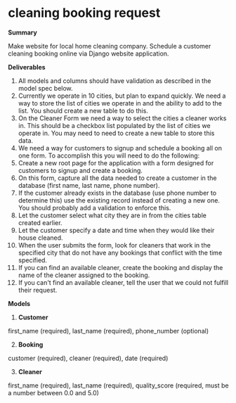 # cleaning booking request

**Summary**

Make website for local home cleaning company. Schedule a customer cleaning booking online via Django website application.


**Deliverables**

1. All models and columns should have validation as described in the model spec below.
2. Currently we operate in 10 cities, but plan to expand quickly. We need a way to store the list of cities we operate in and the ability to add to the list. You should create a new table to do this.
3. On the Cleaner Form we need a way to select the cities a cleaner works in. This should be a checkbox list populated by the list of cities we operate in. You may need to need to create a new table to store this data.
4. We need a way for customers to signup and schedule a booking all on one form. To accomplish this you will need to do the following:
5. Create a new root page for the application with a form designed for customers to signup and create a booking.
6. On this form, capture all the data needed to create a customer in the database (first name, last name, phone number).
7. If the customer already exists in the database (use phone number to determine this) use the existing record instead of creating a new one. You should probably add a validation to enforce this.
8. Let the customer select what city they are in from the cities table created earlier.
9. Let the customer specify a date and time when they would like their house cleaned.
10. When the user submits the form, look for cleaners that work in the specified city that do not have any bookings that conflict with the time specified.
11. If you can find an available cleaner, create the booking and display the name of the cleaner assigned to the booking.
12. If you can't find an available cleaner, tell the user that we could not fulfill their request.

**Models**

1. **Customer**

  first_name (required), 
  last_name (required), 
  phone_number (optional)
  
2. **Booking**

  customer (required), 
  cleaner (required), 
  date (required)
  
3. **Cleaner**

  first_name (required), 
  last_name (required), 
  quality_score (required, must be a number between 0.0 and 5.0)
